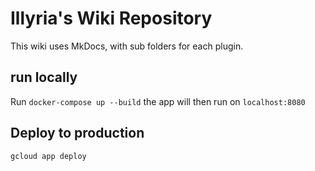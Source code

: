 # Illyria's Wiki Repository

This wiki uses MkDocs, with sub folders for each plugin.

## run locally
Run `docker-compose up --build`
the app will then run on `localhost:8080`

## Deploy to production
`gcloud app deploy`